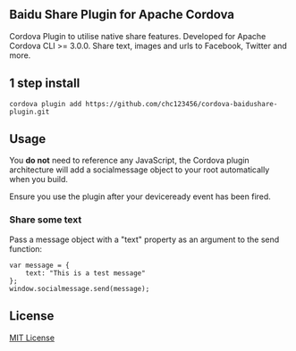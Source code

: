 ## Baidu Share Plugin for Apache Cordova

Cordova Plugin to utilise native share features. Developed for Apache Cordova CLI >= 3.0.0. Share text, images and urls to Facebook, Twitter and more.

## 1 step install

```
cordova plugin add https://github.com/chc123456/cordova-baidushare-plugin.git
```

## Usage

You **do not** need to reference any JavaScript, the Cordova plugin architecture will add a socialmessage object to your root automatically when you build.

Ensure you use the plugin after your deviceready event has been fired.

### Share some text

Pass a message object with a "text" property as an argument to the send function:

```
var message = {
    text: "This is a test message"
};
window.socialmessage.send(message);
```

## License

[MIT License](http://ilee.mit-license.org)
